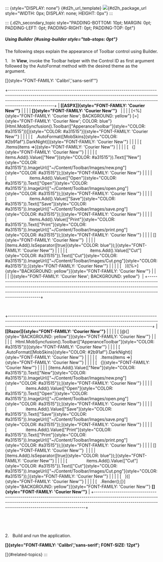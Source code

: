 ::: {style="DISPLAY: none"}
[](ms-xhelp:///?Id=d2h_url_template){#d2h_url_template} ![](!package_url!){#d2h_package_url style="WIDTH: 0px; DISPLAY: none; HEIGHT: 0px"}
:::

::: {.d2h_secondary_topic style="PADDING-BOTTOM: 10pt; MARGIN: 0pt; PADDING-LEFT: 0pt; PADDING-RIGHT: 0pt; PADDING-TOP: 0pt"}
##### Using Builder {#using-builder style="tab-stops: 0pt"}

The following steps explain the appearance of Toolbar control using Builder.

1.   In **View**, invoke the Toolbar helper with the Control ID as first argument followed by the AutoFormat method with the desired theme as the argument.

[]{style="FONT-FAMILY: 'Calibri','sans-serif'"} 

+-----------------------------------------------------------------------------------------------------------------------------------------------------------------------------------------------------------------------------------------------------------------+
| **[\[ASPX\]]{style="FONT-FAMILY: 'Courier New'"}**                                                                                                                                                                                                              |
|                                                                                                                                                                                                                                                                 |
| **[]{style="FONT-FAMILY: 'Courier New'"}**                                                                                                                                                                                                                      |
|                                                                                                                                                                                                                                                                 |
| [\<%]{style="FONT-FAMILY: 'Courier New'; BACKGROUND: yellow"} [=]{style="FONT-FAMILY: 'Courier New'; COLOR: blue"} [Html.MobSyncfusion().Toolbar([\"ApperanceToolbar\"]{style="COLOR: #a31515"})[]{style="COLOR: #a31515"}]{style="FONT-FAMILY: 'Courier New'"} |
|                                                                                                                                                                                                                                                                 |
| [   .AutoFormat([MobSkins]{style="COLOR: #2b91af"}.DarkNight)]{style="FONT-FAMILY: 'Courier New'"}                                                                                                                                                              |
|                                                                                                                                                                                                                                                                 |
| [   .Items(items =\>]{style="FONT-FAMILY: 'Courier New'"}                                                                                                                                                                                                       |
|                                                                                                                                                                                                                                                                 |
| [   {]{style="FONT-FAMILY: 'Courier New'"}                                                                                                                                                                                                                      |
|                                                                                                                                                                                                                                                                 |
| [                   items.Add().Value([\"New\"]{style="COLOR: #a31515"}).Text([\"New\"]{style="COLOR: #a31515"}).ImageUrl([\"\~/Content/Toolbar/Images/new.png\"]{style="COLOR: #a31515"});]{style="FONT-FAMILY: 'Courier New'"}                                |
|                                                                                                                                                                                                                                                                 |
| [                   items.Add().Value([\"Open\"]{style="COLOR: #a31515"}).Text([\"Open\"]{style="COLOR: #a31515"}).ImageUrl([\"\~/Content/Toolbar/Images/open.png\"]{style="COLOR: #a31515"});]{style="FONT-FAMILY: 'Courier New'"}                             |
|                                                                                                                                                                                                                                                                 |
| [                   items.Add().Value([\"Save\"]{style="COLOR: #a31515"}).Text([\"Save\"]{style="COLOR: #a31515"}).ImageUrl([\"\~/Content/Toolbar/Images/save.png\"]{style="COLOR: #a31515"});]{style="FONT-FAMILY: 'Courier New'"}                             |
|                                                                                                                                                                                                                                                                 |
| [                   items.Add().Value([\"Print\"]{style="COLOR: #a31515"}).Text([\"Print\"]{style="COLOR: #a31515"}).ImageUrl([\"\~/Content/Toolbar/Images/print.png\"]{style="COLOR: #a31515"});]{style="FONT-FAMILY: 'Courier New'"}                          |
|                                                                                                                                                                                                                                                                 |
| []{style="FONT-FAMILY: 'Courier New'"}                                                                                                                                                                                                                          |
|                                                                                                                                                                                                                                                                 |
| [items.Add().IsSeparator([true]{style="COLOR: blue"});]{style="FONT-FAMILY: 'Courier New'"}                                                                                                                                                                     |
|                                                                                                                                                                                                                                                                 |
| [                   items.Add().Value([\"Cut\"]{style="COLOR: #a31515"}).Text([\"Cut\"]{style="COLOR: #a31515"}).ImageUrl([\"\~/Content/Toolbar/Images/Cut.png\"]{style="COLOR: #a31515"});]{style="FONT-FAMILY: 'Courier New'"}                                |
|                                                                                                                                                                                                                                                                 |
| [   })[%\>]{style="BACKGROUND: yellow"}]{style="FONT-FAMILY: 'Courier New'"}                                                                                                                                                                                    |
|                                                                                                                                                                                                                                                                 |
| []{style="FONT-FAMILY: 'Courier New'; BACKGROUND: yellow"}                                                                                                                                                                                                      |
+-----------------------------------------------------------------------------------------------------------------------------------------------------------------------------------------------------------------------------------------------------------------+

 

+-------------------------------------------------------------------------------------------------------------------------------------------------------------------------------------------------------------------------------------+
| **[\[Razor\]]{style="FONT-FAMILY: 'Courier New'"}**                                                                                                                                                                                 |
|                                                                                                                                                                                                                                     |
| [ [\@{]{style="BACKGROUND: yellow"}]{style="FONT-FAMILY: 'Courier New'"}                                                                                                                                                            |
|                                                                                                                                                                                                                                     |
| [   Html.MobSyncfusion().Toolbar([\"ApperanceToolbar\"]{style="COLOR: #a31515"})]{style="FONT-FAMILY: 'Courier New'"}                                                                                                               |
|                                                                                                                                                                                                                                     |
| [   .AutoFormat([MobSkins]{style="COLOR: #2b91af"}.DarkNight)]{style="FONT-FAMILY: 'Courier New'"}                                                                                                                                  |
|                                                                                                                                                                                                                                     |
| [   .Items(items =\>]{style="FONT-FAMILY: 'Courier New'"}                                                                                                                                                                           |
|                                                                                                                                                                                                                                     |
| [   {]{style="FONT-FAMILY: 'Courier New'"}                                                                                                                                                                                          |
|                                                                                                                                                                                                                                     |
| [items.Add().Value([\"New\"]{style="COLOR: #a31515"}).Text([\"New\"]{style="COLOR: #a31515"}).ImageUrl([\"\~/Content/Toolbar/Images/new.png\"]{style="COLOR: #a31515"});]{style="FONT-FAMILY: 'Courier New'"}                       |
|                                                                                                                                                                                                                                     |
| [                items.Add().Value([\"Open\"]{style="COLOR: #a31515"}).Text([\"Open\"]{style="COLOR: #a31515"}).ImageUrl([\"\~/Content/Toolbar/Images/open.png\"]{style="COLOR: #a31515"});]{style="FONT-FAMILY: 'Courier New'"}    |
|                                                                                                                                                                                                                                     |
| [                items.Add().Value([\"Save\"]{style="COLOR: #a31515"}).Text([\"Save\"]{style="COLOR: #a31515"}).ImageUrl([\"\~/Content/Toolbar/Images/save.png\"]{style="COLOR: #a31515"});]{style="FONT-FAMILY: 'Courier New'"}    |
|                                                                                                                                                                                                                                     |
| [                items.Add().Value([\"Print\"]{style="COLOR: #a31515"}).Text([\"Print\"]{style="COLOR: #a31515"}).ImageUrl([\"\~/Content/Toolbar/Images/print.png\"]{style="COLOR: #a31515"});]{style="FONT-FAMILY: 'Courier New'"} |
|                                                                                                                                                                                                                                     |
| []{style="FONT-FAMILY: 'Courier New'"}                                                                                                                                                                                              |
|                                                                                                                                                                                                                                     |
| [items.Add().IsSeparator([true]{style="COLOR: blue"});]{style="FONT-FAMILY: 'Courier New'"}                                                                                                                                         |
|                                                                                                                                                                                                                                     |
| [                items.Add().Value([\"Cut\"]{style="COLOR: #a31515"}).Text([\"Cut\"]{style="COLOR: #a31515"}).ImageUrl([\"\~/Content/Toolbar/Images/Cut.png\"]{style="COLOR: #a31515"});]{style="FONT-FAMILY: 'Courier New'"}       |
|                                                                                                                                                                                                                                     |
| [   })]{style="FONT-FAMILY: 'Courier New'"}                                                                                                                                                                                         |
|                                                                                                                                                                                                                                     |
| [   .Render();[}]{style="BACKGROUND: yellow"}]{style="FONT-FAMILY: 'Courier New'"} **[]{style="FONT-FAMILY: 'Courier New'"}**                                                                                                       |
+-------------------------------------------------------------------------------------------------------------------------------------------------------------------------------------------------------------------------------------+

 

 

2.   Build and run the application.

**[]{style="FONT-FAMILY: 'Calibri','sans-serif'; FONT-SIZE: 12pt"}**  

[]{#related-topics}
:::
